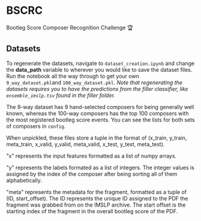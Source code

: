 # BSCRC
Bootleg Score Composer Recognition Challenge 🏆


## Datasets
To regenerate the datasets, navigate to `dataset_creation.ipynb` and change the **data_path** variable to wherever you would like to save the dataset files. Run the notebook all the way through to get your own `9_way_dataset.pkl`and `100_way_dataset.pkl`. *Note that regenerating the datasets requires you to have the predictions from the filler classifier, like `ensemble_imslp.tsv` found in the filler folder.*

The 9-way dataset has 9 hand-selected composers for being generally well known, whereas the 100-way composers has the top 100 composers with the most registered bootleg score events. You can see the lists for both sets of composers in `config`.

When unpickled, these files store a tuple in the format of (x_train, y_train, meta_train, x_valid, y_valid, meta_valid, x_test, y_test, meta_test).

"x" represents the input features formatted as a list of numpy arrays.

"y" represents the labels formated as a list of integers. The integer values is assigned by the index of the composer after being sorting all of them alphabetically.

"meta" represents the metadata for the fragment, formatted as a tuple of (ID, start_offset). The ID represents the unique ID assigned to the PDF the fragment was grabbed from on the IMSLP archive. The start offset is the starting index of the fragment in the overall bootleg score of the PDF.
